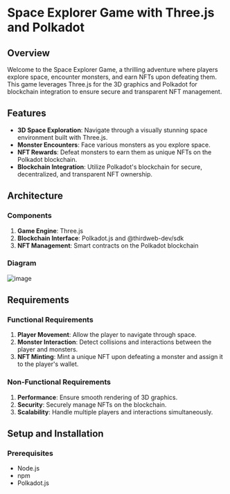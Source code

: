 # Space Explorer Game with Three.js and Polkadot

## Overview

Welcome to the Space Explorer Game, a thrilling adventure where players explore space, encounter monsters, and earn NFTs upon defeating them. This game leverages Three.js for the 3D graphics and Polkadot for blockchain integration to ensure secure and transparent NFT management.

## Features

- **3D Space Exploration**: Navigate through a visually stunning space environment built with Three.js.
- **Monster Encounters**: Face various monsters as you explore space.
- **NFT Rewards**: Defeat monsters to earn them as unique NFTs on the Polkadot blockchain.
- **Blockchain Integration**: Utilize Polkadot's blockchain for secure, decentralized, and transparent NFT ownership.

## Architecture

### Components

1. **Game Engine**: Three.js
2. **Blockchain Interface**: Polkadot.js and @thirdweb-dev/sdk
3. **NFT Management**: Smart contracts on the Polkadot blockchain

### Diagram

![image](https://github.com/user-attachments/assets/ccd30c8b-d31b-4638-8051-41f41d54e1b4)


## Requirements

### Functional Requirements

1. **Player Movement**: Allow the player to navigate through space.
2. **Monster Interaction**: Detect collisions and interactions between the player and monsters.
3. **NFT Minting**: Mint a unique NFT upon defeating a monster and assign it to the player's wallet.

### Non-Functional Requirements

1. **Performance**: Ensure smooth rendering of 3D graphics.
2. **Security**: Securely manage NFTs on the blockchain.
3. **Scalability**: Handle multiple players and interactions simultaneously.

## Setup and Installation

### Prerequisites

- Node.js
- npm
- Polkadot.js
